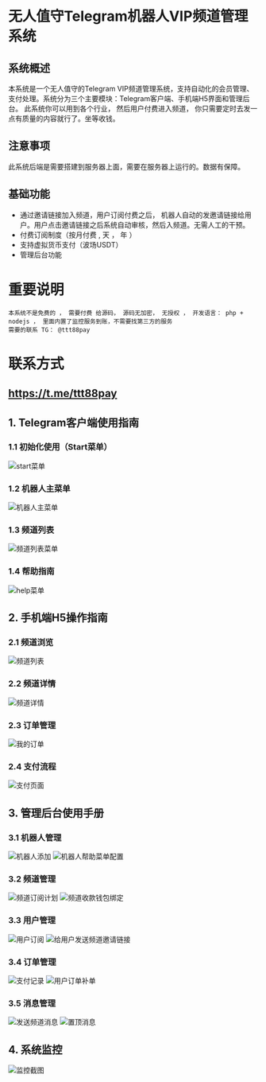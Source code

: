 # 无人值守Telegram机器人VIP频道管理系统

## 系统概述
本系统是一个无人值守的Telegram VIP频道管理系统，支持自动化的会员管理、支付处理。系统分为三个主要模块：Telegram客户端、手机端H5界面和管理后台。
此系统你可以用到各个行业， 然后用户付费进入频道， 你只需要定时去发一点有质量的内容就行了。坐等收钱。
## 注意事项
此系统后端是需要搭建到服务器上面，需要在服务器上运行的。数据有保障。

## 基础功能
- 通过邀请链接加入频道，用户订阅付费之后， 机器人自动的发邀请链接给用户。用户点击邀请链接之后系统自动审核，然后入频道。无需人工的干预。
- 付费订阅制度（按月付费 , 天 ， 年 ）
- 支持虚拟货币支付（波场USDT）
- 管理后台功能

# 重要说明
~~~
本系统不是免费的 ， 需要付费 给源码， 源码无加密， 无授权 ， 开发语言： php + nodejs ， 里面内置了监控服务到账，不需要找第三方的服务
需要的联系 TG： @ttt88pay
~~~
# 联系方式
## https://t.me/ttt88pay
## 1. Telegram客户端使用指南

### 1.1 初始化使用（Start菜单）
![start菜单](image/telegram_client/start_menu.png)

### 1.2 机器人主菜单
![机器人主菜单](image/telegram_client/bot_main_menu.png)

### 1.3 频道列表
![频道列表菜单](image/telegram_client/channel_list_menu.png)

### 1.4 帮助指南
![help菜单](image/telegram_client/help_menu.png)

## 2. 手机端H5操作指南

### 2.1 频道浏览
![频道列表](image/h5/channel_list.png)

### 2.2 频道详情
![频道详情](image/h5/channel_detail.png)

### 2.3 订单管理
![我的订单](image/h5/my_orders.png)

### 2.4 支付流程
![支付页面](image/h5/payment_page.png)

## 3. 管理后台使用手册

### 3.1 机器人管理
![机器人添加](image/admin_manager/bot_add.png)
![机器人帮助菜单配置](image/admin_manager/bot_help_menu_config.png)

### 3.2 频道管理
![频道订阅计划](image/admin_manager/channel_subscription_plan.png)
![频道收款钱包绑定](image/admin_manager/channel_wallet_binding.png)

### 3.3 用户管理
![用户订阅](image/admin_manager/user_subscription.png)
![给用户发送频道邀请链接](image/admin_manager/send_channel_invite.png)

### 3.4 订单管理
![支付记录](image/admin_manager/payment_records.png)
![用户订单补单](image/admin_manager/order_reissue.png)

### 3.5 消息管理
![发送频道消息](image/admin_manager/send_channel_message.png)
![置顶消息](image/admin_manager/pin_message.png)

## 4. 系统监控
![监控截图](image/monitor/system_monitor.png)



